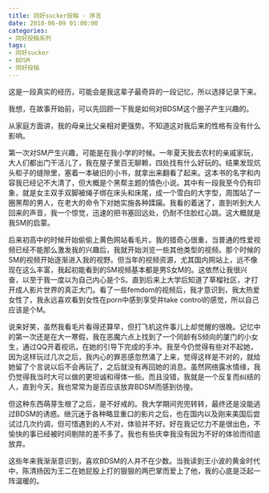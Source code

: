 ```yaml
---
title: 同好sucker投稿 - 序言
date: 2018-06-09 01:00:00
categories:
- 同好投稿系列
tags:
- 同好sucker
- BDSM
- 同好投稿
---
```


这是一段真实的经历，可能会是我这辈子最奇异的一段记忆，所以选择记录下来。

我想，在故事开始前，可以先回顾一下我是如何对BDSM这个圈子产生兴趣的。

从家庭方面讲，我的母亲比父亲相对更强势。不知道这对我后来的性格有没有什么影响。

第一次对SM产生兴趣，可能是在我小学的时候。一年夏天我去农村的亲戚家玩，大人们都出门干活儿了，我在屋子里百无聊赖，四处找有什么好玩的。结果发现炕头柜子的缝隙里，塞着一本破旧的小书，就拿出来翻看了起来。这本书的名字和内容我已经记不大清了，但大概是个黑帮主题的情色小说。其中有一段我至今仍有印象，就是女主双手双脚被绳子绑在床头和床尾，成一个雪白的大字型，周围站了一圈黑帮的男人，在老大的命令下对她实施各种蹂躏。我看的着迷了，直到听到大人回来的声音，我一个惊觉，迅速的把书塞回远处，仍耐不住脸红心跳。这大概就是我SM的启蒙。

后来初高中的时候开始偷偷上黄色网站看毛片。我的猎奇心很重，当普通的性爱视频已经不能那么激发我的兴趣后，我就开始浏览一些其他类型的视频。那个时候的SM的视频开始逐渐进入我的视野。但当年的视频资源，尤其国内网站上，远不像现在这么丰富，我起初能看到的SM视频基本都是男S女M的。这依然让我很兴奋，以至于我一度以为自己内心是个S。直到后来上大学后知道了草榴社区，才打开成人影片世界的真正大门。看了一些femdom的视频后，我才意识到，我太热爱女性了，我永远喜欢看到女性在porn中感到享受并take control的感觉，所以自己应该是个M。

说来好笑，虽然我看毛片看得还算早，但打飞机这件事儿上却觉醒的很晚。记忆中的第一次还是在大一寒假，我在恶魔六点上找到了一个同龄有S倾向的厦门的小女生，通过QQ开着视讯，在她的引导下完成的手冲。我至今仍觉得有些对不起她，因为这样玩过几次之后，我内心的罪恶感忽然涌了上来，觉得这样是不对的，就给她留了个言说以后不会再玩了，之后就没有再回她的消息。虽然网络露水情缘，我仍觉得我当时大可以做的更坦诚和得体一些。而且没错，我就是一个反复而纠结的人，直到今天，我也常常为是否应该放弃BDSM而感到彷徨。

但这种东西萌芽生根了之后，是不好戒的。我大学期间兜兜转转，最终还是没能逃过BDSM的诱惑。继沉迷于各种略显重口的影片之后，也在国内以及刚来美国后尝试过几次约调，但可惜遇到的人不对，体验并不好。好在我记忆力不是很出色，不愉快的事已经被时间剔除的差不多了。我也有些庆幸我没有因为不好的体验而彻底放弃。

这些年来我渐渐意识到，喜欢BDSM的人并不在少数。当我读到王小波的黄金时代中，陈清扬因为王二在她屁股上打的狠狠的两巴掌而爱上了他，我的心底是泛起一阵温暖的。